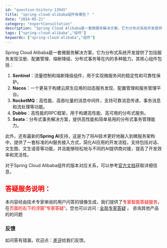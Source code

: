 ```yaml
---
id: "question-history-13945"
title: "spring-cloud-alibaba组件有哪些？ "
date: "2024-05-21"
category: "expertConsultation"
description: "Spring Cloud Alibaba是一套微服务解决方案，它为分布式系统开发提供了包括服务发现注册、配置管理、熔断降级、分布式事务等在内的多种能力。其核心组件包括：1. **Sentinel**：流量控制和熔断降级组件，用于实现微服务间的稳定性和可靠性保护。2. **Nacos**：一个更易于构"
tags: ["spring-cloud-alibaba","组件"]
keywords: ["spring-cloud-alibaba","组件"]
---
```


Spring Cloud Alibaba是一套微服务解决方案，它为分布式系统开发提供了包括服务发现注册、配置管理、熔断降级、分布式事务等在内的多种能力。其核心组件包括：

1. **Sentinel**：流量控制和熔断降级组件，用于实现微服务间的稳定性和可靠性保护。
2. **Nacos**：一个更易于构建云原生应用的动态服务发现、配置管理和服务管理平台。
3. **RocketMQ**：高性能、高吞吐量的消息中间件，支持可靠消息传递、事务消息和流处理等功能。
4. **Dubbo**：高性能的RPC框架，用于构建高性能、高可用的分布式服务。
5. **Seata**：分布式事务解决方案，提供高性能和简单易用的分布式事务管理能力。

此外，还有最新的**Spring AI**支持，这是为了将AI技术更好地融入到微服务架构中，提供了一套标准的AI服务接入方式，简化AI应用的开发流程，支持包括对话、文生图、文生语音等功能，并且能够轻松地与不同的AI提供商对接，提高了开发效率和灵活性。

对于Spring Cloud Alibaba组件的版本对应关系，可以参考[官方文档](https://sca.aliyun.com/docs/2023/overview/version-explain/)获取详细信息。
## <font color="#FF0000">答疑服务说明：</font> 

本内容经由技术专家审阅的用户问答的镜像生成，我们提供了<font color="#FF0000">专家智能答疑服务</font>，在<font color="#FF0000">页面的右下的浮窗”专家答疑“</font>。您也可以访问 : [全局专家答疑](https://opensource.alibaba.com/chatBot) 。 咨询其他产品的的问题

### 反馈
如问答有错漏，欢迎点：[差评](https://ai.nacos.io/user/feedbackByEnhancerGradePOJOID?enhancerGradePOJOId=13950)给我们反馈。
